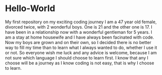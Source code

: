 # Hello-World
My first repository on my exciting coding journey
I am a 47 year old female, divorced twice, with 2 wonderful boys. One is 21 and the other one is 17. I have been in a relationship now with a wonderful gentleman for 5 years. I am a stay at home housewife and I have always been facinated with code. Now my boys are grown and on their own, so I decided there is no better way to fill my time than to learn what I always wanted to do, whether I use it or not. So everyone wish me luck and any advice is welcome, because I am not sure which language I should choose to learn first. I know that any I choose will be a journey as I know coding is not easy, that is why I choose to learn. 
